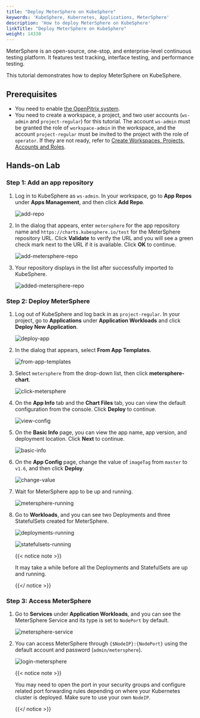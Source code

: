 ```yaml
---
title: "Deploy MeterSphere on KubeSphere"
keywords: 'KubeSphere, Kubernetes, Applications, MeterSphere'
description: 'How to deploy MeterSphere on KubeSphere'
linkTitle: "Deploy MeterSphere on KubeSphere"
weight: 14330
---
```


MeterSphere is an open-source, one-stop, and enterprise-level continuous testing platform. It features test tracking, interface testing, and performance testing.

This tutorial demonstrates how to deploy MeterSphere on KubeSphere.

## Prerequisites

- You need to enable [the OpenPitrix system](../../../pluggable-components/app-store/).
- You need to create a workspace, a project, and two user accounts (`ws-admin` and `project-regular`) for this tutorial. The account `ws-admin` must be granted the role of `workspace-admin` in the workspace, and the account `project-regular` must be invited to the project with the role of `operator`. If they are not ready, refer to [Create Workspaces, Projects, Accounts and Roles](../../../quick-start/create-workspace-and-project/).

## Hands-on Lab

### Step 1: Add an app repository

1. Log in to KubeSphere as `ws-admin`. In your workspace, go to **App Repos** under **Apps Management**, and then click **Add Repo**.

   ![add-repo](/images/docs/appstore/external-apps/deploy-metersphere/add-repo.PNG)

2. In the dialog that appears, enter `metersphere` for the app repository name and `https://charts.kubesphere.io/test` for the MeterSphere repository URL. Click **Validate** to verify the URL and you will see a green check mark next to the URL if it is available. Click **OK** to continue.

   ![add-metersphere-repo](/images/docs/appstore/external-apps/deploy-metersphere/add-metersphere-repo.PNG)

3. Your repository displays in the list after successfully imported to KubeSphere.

   ![added-metersphere-repo](/images/docs/appstore/external-apps/deploy-metersphere/added-metersphere-repo.PNG)

### Step 2: Deploy MeterSphere

1. Log out of KubeSphere and log back in as `project-regular`. In your project, go to **Applications** under **Application Workloads** and click **Deploy New Application**.

   ![deploy-app](/images/docs/appstore/external-apps/deploy-metersphere/deploy-app.PNG)

2. In the dialog that appears, select **From App Templates**.

   ![from-app-templates](/images/docs/appstore/external-apps/deploy-metersphere/from-app-templates.PNG)

3. Select `metersphere` from the drop-down list, then click **metersphere-chart**.

   ![click-metersphere](/images/docs/appstore/external-apps/deploy-metersphere/click-metersphere.PNG)

4. On the **App Info** tab and the **Chart Files** tab, you can view the default configuration from the console. Click **Deploy** to continue.

   ![view-config](/images/docs/appstore/external-apps/deploy-metersphere/view-config.PNG)

5. On the **Basic Info** page, you can view the app name, app version, and deployment location. Click **Next** to continue.

   ![basic-info](/images/docs/appstore/external-apps/deploy-metersphere/basic-info.PNG)

6. On the **App Config** page, change the value of `imageTag` from `master` to `v1.6`, and then click **Deploy**.

   ![change-value](/images/docs/appstore/external-apps/deploy-metersphere/change-value.PNG)

7. Wait for MeterSphere app to be up and running.

   ![metersphere-running](/images/docs/appstore/external-apps/deploy-metersphere/metersphere-running.PNG)

8. Go to **Workloads**, and you can see two Deployments and three StatefulSets created for MeterSphere.

   ![deployments-running](/images/docs/appstore/external-apps/deploy-metersphere/deployments-running.PNG)
   
   ![statefulsets-running](/images/docs/appstore/external-apps/deploy-metersphere/statefulsets-running.PNG)
   
   {{< notice note >}}
   
   It may take a while before all the Deployments and StatefulSets are up and running.
   
   {{</ notice >}}

### Step 3: Access MeterSphere

1. Go to **Services** under **Application Workloads**, and you can see the MeterSphere Service and its type is set to `NodePort` by default. 

   ![metersphere-service](/images/docs/appstore/external-apps/deploy-metersphere/metersphere-service.PNG)

2. You can access MeterSphere through `{$NodeIP}:{NodePort}` using the default account and password (`admin/metersphere`).

   ![login-metersphere](/images/docs/appstore/external-apps/deploy-metersphere/login-metersphere.PNG)

   {{< notice note >}}

   You may need to open the port in your security groups and configure related port forwarding rules depending on where your Kubernetes cluster is deployed. Make sure to use your own `NodeIP`.

   {{</ notice >}}